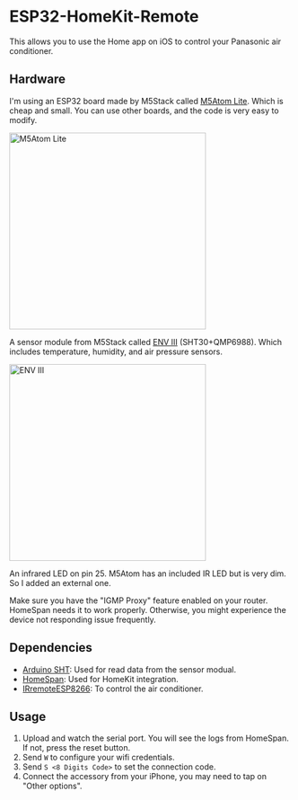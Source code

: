 # ESP32-HomeKit-Remote

This allows you to use the Home app on iOS to control your Panasonic air conditioner.

## Hardware

I'm using an ESP32 board made by M5Stack called [M5Atom Lite](https://shop.m5stack.com/products/atom-lite-esp32-development-kit). Which is cheap and small. You can use other boards, and the code is very easy to modify.

<img src="https://cdn.shopify.com/s/files/1/0056/7689/2250/products/1_2_c215b5d9-d41a-4ab8-ad54-b2531930f075_1200x1200.jpg?v=1655692122" alt="M5Atom Lite" width="350" height="350">

A sensor module from M5Stack called [ENV III](https://shop.m5stack.com/collections/m5-sensor/products/env-iii-unit-with-temperature-humidity-air-pressure-sensor-sht30-qmp6988) (SHT30+QMP6988). Which includes temperature, humidity, and air pressure sensors.

<img src="https://cdn.shopify.com/s/files/1/0056/7689/2250/products/1_c0de294c-761b-45d0-9098-fe75effe7f49_1200x1200.jpg?v=1627863922" alt="ENV III" width="350" height="350">

An infrared LED on pin 25. M5Atom has an included IR LED but is very dim. So I added an external one.

Make sure you have the "IGMP Proxy" feature enabled on your router. HomeSpan needs it to work properly. Otherwise, you might experience the device not responding issue frequently.

## Dependencies

- [Arduino SHT](https://github.com/Sensirion/arduino-sht): Used for read data from the sensor modual.
- [HomeSpan](https://github.com/HomeSpan/HomeSpan): Used for HomeKit integration.
- [IRremoteESP8266](https://github.com/crankyoldgit/IRremoteESP8266): To control the air conditioner.

## Usage

1. Upload and watch the serial port. You will see the logs from HomeSpan. If not, press the reset button.
2. Send `W` to configure your wifi credentials. 
3. Send `S <8 Digits Code>` to set the connection code.
4. Connect the accessory from your iPhone, you may need to tap on "Other options".
